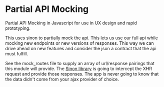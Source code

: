 Partial API Mocking
================================================================================

Partial API Mocking in Javascript for use in UX design and rapid prototyping.

This uses sinon to partially mock the api. This lets us use our full api
while mocking new endpoints or new versions of responses. This way we can
drive ahead on new features and consider the json a contract that the api
must fulfill.

See the mock_routes file to supply an array of url/response pairings that
this module will provide. The [Sinon library][sinon] is going to intercept
the XHR request and provide those responses. The app is never going to know
that the data didn't come from your ajax provider of choice.

[sinon]: http://sinonjs.org/
